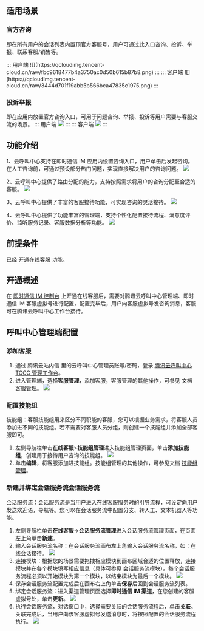 ## 适用场景
### 官方咨询
即在所有用户的会话列表内置顶官方客服号，用户可通过此入口咨询、投诉、举报、联系客服/销售等。

<dx-tabs>
::: 用户端
![](https://qcloudimg.tencent-cloud.cn/raw/fbc9618477b4a3750ac0d50b615b87b8.png)
:::
::: 客户端
![](https://qcloudimg.tencent-cloud.cn/raw/3444d701f19abb5b566bca47835c1975.png)
:::
</dx-tabs>


### 投诉举报
即在应用内放置官方咨询入口，可用于问题咨询、举报、投诉等用户需要与客服交流的场景。
<dx-tabs>
::: 用户端
![](https://qcloudimg.tencent-cloud.cn/raw/ca5c3a1ab3c458558bdf3f0054a5e6e2.png)
:::
::: 客户端
![](https://qcloudimg.tencent-cloud.cn/raw/05dd3b2e958c6ce97d0afc9e2e5b27ad.png)
:::
</dx-tabs>

## 功能介绍
1、云呼叫中心支持在即时通信 IM 应用内设置咨询入口，用户单击后发起咨询。
在人工咨询前，可通过预设部分热门问题，实现直接解决用户的咨询问题。
![](https://qcloudimg.tencent-cloud.cn/raw/3689bbc38f484642c31947b0a1225606.png)

2、云呼叫中心提供了路由分配的能力，支持按照需求将用户的咨询分配至合适的客服。
![](https://qcloudimg.tencent-cloud.cn/raw/46e2fcfa3379a1f47d0e5adcbd4fa9ba.png)

3、云呼叫中心提供了丰富的客服接待功能，可实现咨询的灵活接待。
![](https://qcloudimg.tencent-cloud.cn/raw/01b648b768164f650e340442a06ea84b.png)

4、云呼叫中心提供了功能丰富的管理端，支持个性化配置接待流程、满意度评价、监听服务记录、客服数据分析等功能。
![](https://qcloudimg.tencent-cloud.cn/raw/d4c05d0bc50f446b40adabb5b247f0b2.png)

## 前提条件
已经 [开通在线客服](https://cloud.tencent.com/document/product/269/79100) 功能。

## 开通概述
在 [即时通信 IM 控制台](https://console.cloud.tencent.com/im) 上开通在线客服后，需要对腾讯云呼叫中心管理端、即时通信 IM 客服虚拟号进行配置，配置完毕后，用户向客服虚拟号发咨询消息，客服可在腾讯云呼叫中心工作台接待。

## 呼叫中心管理端配置

### 添加客服
1. 通过 腾讯云站内信 里的云呼叫中心管理员账号/密码，登录 [腾讯云呼叫中心 TCCC 管理工作台](https://cloud.tencent.com/document/product/679/73497#logintccc)。
2. 进入管理端，选择**客服管理**，添加客服，客服管理的其他操作，可参见 文档 [客服管理](https://cloud.tencent.com/document/product/679/73528)。
![](https://qcloudimg.tencent-cloud.cn/raw/48e8d9ccfe31530ba57ea62b743c7793.png)

###  配置技能组
技能组：客服技能组用来区分不同职能的客服，您可以根据业务需求，将客服人员添加进不同的技能组。若不需要对客服人员分组，则创建一个技能组并添加全部客服即可。
1. 左侧导航栏单击**在线客服**>**技能组管理**进入技能组管理页面，单击**添加技能组**，创建用于接待用户咨询的技能组。
![](https://qcloudimg.tencent-cloud.cn/raw/004e8ffd5d495e1caf3660b2960d46a6.png)
2. 单击**编辑**，将客服添加进技能组。技能组管理的其他操作，可参见文档 [技能组管理](https://cloud.tencent.com/document/product/679/76159)。

### 新建并绑定会话服务流会话服务流
会话服务流：会话服务流是当用户进入在线客服服务时的引导流程，可设定向用户发送欢迎语，导航等。您可以在会话服务流中配置分支、转人工、文本机器人等功能。

1. 左侧导航栏单击**在线客服**->**会话服务流管理**进入会话服务流管理页面，在页面左上角单击**新建**。
2. 输入会话服务流名称：在会话服务流画布左上角输入会话服务流名称，如：在线会话接待。
![](https://qcloudimg.tencent-cloud.cn/raw/5da581f9fcb988e828b8b21117e7d91c.png)
3. 连接模块：根据您的场景需要拖拽相应模块到画布区域合适的位置释放，连接模块并在各个模块填写相应信息（具体可参见 会话服务流模块）。每个会话服务流程必须以开始模块为第一个模块，以结束模块为最后一个模块。
![](https://qcloudimg.tencent-cloud.cn/raw/81b3c7f975d6f5f7090c265356a2231d.png)
4. 保存会话服务流配置完成后在画布右上角单击**保存**后回到会话服务流列表。
5. 绑定会话服务流：进入渠道管理页面选择**即时通信 IM 渠道**，在您创建的客服虚拟号处，单击**更新**。
![](https://qcloudimg.tencent-cloud.cn/raw/73a13eee7e54dac242010385b142b354.png)
6. 执行会话服务流，对话窗口中，选择需要关联的会话服务流程后，单击**关联**。关联完成后，当用户向该客服虚拟号发送消息时，将按照配置的会话服务流程执行。
![](https://qcloudimg.tencent-cloud.cn/raw/982daa2b4011e693162f7ee461bea69a.png)
